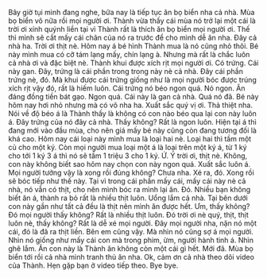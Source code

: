 Bây giờ tụi mình đang nghe, bữa nay là tiếp tục ăn bọ biển nha cả nhà. Mùa bọ biển vô nữa rồi mọi người ơi. Thành vừa thấy cái mùa nó trở lại một cái là trời ơi xính quýnh liền tại vì Thành rất là thích ăn bọ biển mọi người ơi. Thế thì mình sẽ cắt mấy cái chân của nó ra trước để cho mình dễ ăn nha. Đây cả nhà ha. Trời ơi thịt nè. Hôm nay á bé hình Thành mua là nó cũng nhỏ thôi. Bé này mình mua có cỡ tám lạng mấy, chín lạng à. Nhưng mà rất là chắc luôn cả nhà ơi và đặc biệt nè. Thành khui được xích rịt mọi người ơi. Có trứng. Cái này gan. Đây, trứng là cái phần trong trong này nè cả nhà. Đây cái phần trứng nè, đó. Mà khui được cái trứng giống như là mọi người bóc được trúng xích rịt vậy đó, rất là hiếm luôn. Cái trứng nó béo ngon quá. Nó ngon. Ăn đáng đồng tiền bát gạo. Ngon quá. Cái này là gan cả nhà. Quá nó đã. Bé này hôm nay hơi nhỏ nhưng mà có võ nha ha. Xuất sắc quý vị ơi. Thả thiệt nha. Nói về độ béo á là Thành thấy là không có con nào béo qua lại con này luôn á. Đây trứng của nó đây cả nhà. Thấy không? Rất là ngon luôn. Hiện tại á thì đang mới vào đầu mùa, cho nên giá mấy bé này cũng còn đang tương đối là khá cao. Hôm nay cái loại này mình mua là loại hai nè. Loại hai thì tầm một củ cho một ký. Còn mọi người mua loại một á là loại trên một ký á, từ 1 ký cho tới 1 ký 3 á thì nó sẽ tầm 1 triệu 3 cho 1 ký. Ứ. Ý trời ơi, thịt nè. Không, con này không biết sao hôm nay chọn con này ngon quá. Xuất sắc luôn á. Mọi người tưởng vậy là xong rồi đúng không? Chưa nha. Xé ra, đó. Xong rồi sẽ bóc tiếp như thế này. Tại vì trong cái phần mấy cái, mấy cái này nè cả nhà, nó vẫn có thịt, cho nên mình bóc ra mình lại ăn. Đó. Nhiều bạn không biết ăn á, thành ra bỏ rất là nhiều thịt luôn. Uổng lắm cả nhà. Tại bên dưới con này gần như tất cả đều là thịt nên mình ăn được hết. Ưm, thấy không? Đó mọi người thấy không? Rất là nhiều thịt luôn. Đó trời ơi nè quý, thịt, thịt luôn nè, thấy không? Rất là dễ xé mọi người. Đây mọi người nha, nặn nó một cái, đó là đã ra thịt liền. Bên em cũng vậy. Mà nhìn nó cũng sợ á mọi người. Nhìn nó giống như mấy cái con mà trong phim, ừm, người hành tinh á. Nhìn ghê lắm. Ăn con này là Thành ăn không còn một cái gì hết. Mới đã. Mùa bọ biển tới rồi cả nhà mình tranh thủ ăn nha. Ok, cảm ơn cả nhà theo dõi video của Thành. Hẹn gặp bạn ở video tiếp theo. Bye bye.